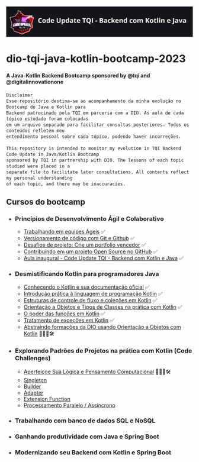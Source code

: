 ![DIO Badge Bootcamp image](./img/bootcampBadgeTQI.png)
# dio-tqi-java-kotlin-bootcamp-2023
#### A Java-Kotlin Backend Bootcamp sponsored by @tqi and  @digitalinnovationone
```
Disclaimer
Esse repositório destina-se ao acompanhamento da minha evolução no Bootcamp de Java e Kotlin para
Backend patrocinado pela TQI em parceria com a DIO. As aula de cada tópico estudado foram colocadas
em um arquivo separado para facilitar consultas posteriores. Todos os conteúdos refletem meu
entendimento pessoal sobre cada tópico, podendo haver incorreções.

This repository is intended to monitor my evolution in TQI Backend Code Update in Java/Kotlin Bootcamp 
sponsored by TQI in partnership with DIO. The lessons of each topic studied were placed in a
separate file to facilitate later consultations. All contents reflect my personal understanding
of each topic, and there may be inaccuracies.
```

## Cursos do bootcamp

- ### Princípios de Desenvolvimento Ágil e Colaborativo
	- [Trabalhando em equipes Ágeis](./topics/TrabalhandoEmEquipesAgeis.md) ✅
	- [Versionamento de código com Git e Github](./topics/VersionamentocodigoGitGithub.md) ✅
	- [Desafios de projeto: Crie um portfolio vencedor](./topics/DesafioCodigoPortfolioVencedor.md) ✅
	- [Contribuindo em um projeto Open Source no GitHub](./topics/ContribuindoProjetoOpenSource.md) ✅
	- [Aula inaugural - Code Update TQI - Backend com Kotlin e Java](https://web.dio.me/live/aula-inaugural-code-update-tqi-backend-com-kotlin-e-java/learning/c10e727a-d700-497f-b1ae-d4fd259353ff?back=/track/code-update-tqi-backend-com-kotlin-e-java) ✅
	
- ### Desmistificando Kotlin para programadores Java
	- [Conhecendo o Kotlin e sua documentação oficial]() ✅
   	- [Introdução prática à linguagem de programação Kotlin](./topics/IntroducaoPraticaLinguagemKotlin.md) ✅
   	- [Estruturas de controle de fluxo e coleções em Kotlin](./topics/EstruturasControleFluxoColecoesKotlin.md) ✅
   	- [Orientação a Objetos e Tipos de Classes na prática com Kotlin](./topics/OrientacaoObjetoTipoClasse.md) ✅
   	- [O poder das funções em Kotlin](./topics/PoderFuncoesKotlin.md) ✅
   	- [Tratamento de exceções em Kotlin](./topics/TratamentoExcecoesKotlin.md) ✅
   	- [Abstraindo formações da DIO usando Orientação a Objetos com Kotlin]() 🧑🏻‍💻🛠️

- ### Explorando Padrões de Projetos na prática com Kotlin (Code Challenges)
  	- [Aperfeiçoe Sua Lógica e Pensamento Computacional](./topics/LogicaPensamento.md) 🧑🏻‍💻🛠️
   	- [Singleton](./topics/ChallengeSingleton.md)
   	- [Builder](./topics/ChallengeBuilder.md)
	- [Adapter](./topics/ChallengeAdapter.md)
	- [Extension Function](./topics/ChallengeExtensionFunction.md)
	- [Processamento Paralelo / Assíncrono](./topics/ChallengeProcessamentoParalelo.md)
   	  
- ### Trabalhando com banco de dados SQL e NoSQL
- ### Ganhando produtividade com Java e Spring Boot
- ### Modernizando seu Backend com Kotlin e Spring Boot

